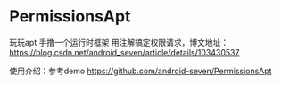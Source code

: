 # PermissionsApt
玩玩apt 手撸一个运行时框架  用注解搞定权限请求，博文地址：https://blog.csdn.net/android_seven/article/details/103430537 

使用介绍：参考demo https://github.com/android-seven/PermissionsApt
